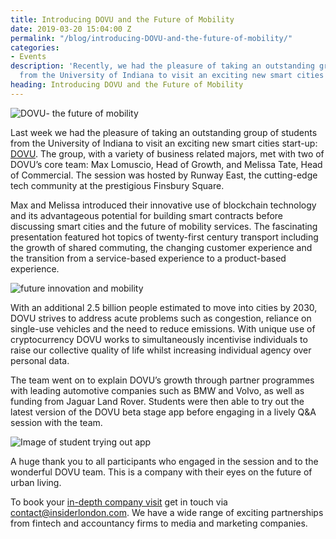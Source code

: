```yaml
---
title: Introducing DOVU and the Future of Mobility
date: 2019-03-20 15:04:00 Z
permalink: "/blog/introducing-DOVU-and-the-future-of-mobility/"
categories:
- Events
description: 'Recently, we had the pleasure of taking an outstanding group of students
  from the University of Indiana to visit an exciting new smart cities start-up: Dovu. '
heading: Introducing DOVU and the Future of Mobility
---
```


![DOVU- the future of mobility](/uploads/DSC02301-DOVU.jpg)



Last week we had the pleasure of taking an outstanding group of students from the University of Indiana to visit an exciting new smart cities start-up: [DOVU](https://dovu.io/). The group, with a variety of business related majors, met with two of DOVU’s core team: Max Lomuscio, Head of Growth, and Melissa Tate, Head of Commercial. The session was hosted by Runway East, the cutting-edge tech community at the prestigious Finsbury Square.



Max and Melissa introduced their innovative use of blockchain technology and its advantageous potential for building smart contracts before discussing smart cities and the future of mobility services. The fascinating presentation featured hot topics of twenty-first century transport including the growth of shared commuting, the changing customer experience and the transition from a service-based experience to a product-based experience.  



![future innovation and mobility](/uploads/DSC02302-DOVU.jpg)



With an additional 2.5 billion people estimated to move into cities by 2030, DOVU strives to address acute problems such as congestion, reliance on single-use vehicles and the need to reduce emissions. With unique use of cryptocurrency DOVU works to simultaneously incentivise individuals to raise our collective quality of life whilst increasing individual agency over personal data.



The team went on to explain DOVU’s growth through partner programmes with leading automotive companies such as BMW and Volvo, as well as funding from Jaguar Land Rover. Students were then able to try out the latest version of the DOVU beta stage app before engaging in a lively Q&A session with the team.  



![Image of student trying out app](/uploads/DSC02313-DOVU.jpg)





A huge thank you to all participants who engaged in the session and to the wonderful DOVU team. This is a company with their eyes on the future of urban living.  



To book your [in-depth company visit](https://www.insiderlondon.com/london/company-visits/) get in touch via [contact@insiderlondon.com](mailto:contact@insiderlondon.com). We have a wide range of exciting partnerships from fintech and accountancy firms to media and marketing companies.  
